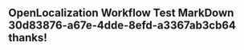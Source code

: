 <properties
ms.topic="hero-topic"
ms.test1="hero-topic"
ms.test2="test"/>

## OpenLocalization Workflow Test MarkDown 30d83876-a67e-4dde-8efd-a3367ab3cb64 thanks!
<!--HONumber=Mar16_HO3-->
